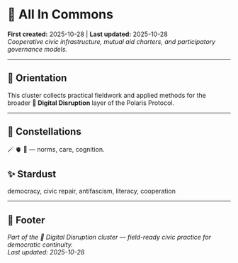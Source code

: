 # 🐝 All In Commons  
**First created:** 2025-10-28 | **Last updated:** 2025-10-28  
*Cooperative civic infrastructure, mutual aid charters, and participatory governance models.*  

---

## 🧭 Orientation  
This cluster collects practical fieldwork and applied methods for the broader **🦆 Digital Disruption** layer of the Polaris Protocol.  

---

## 🌌 Constellations  
🪄 🫀 🧠 — norms, care, cognition.  

## ✨ Stardust  
democracy, civic repair, antifascism, literacy, cooperation  

---

## 🏮 Footer  
*Part of the 🦆 Digital Disruption cluster — field-ready civic practice for democratic continuity.*  
_Last updated: 2025-10-28_  
